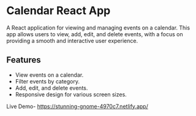 # Calendar React App

A React application for viewing and managing events on a calendar. This app allows users to view, add, edit, and delete events, with a focus on providing a smooth and interactive user experience.

## Features

- View events on a calendar.
- Filter events by category.
- Add, edit, and delete events.
- Responsive design for various screen sizes.

Live Demo- https://stunning-gnome-4970c7.netlify.app/
